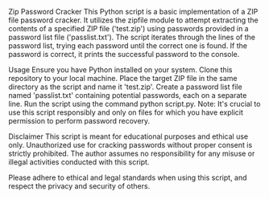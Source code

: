 Zip Password Cracker
This Python script is a basic implementation of a ZIP file password cracker. It utilizes the zipfile module to attempt extracting the contents of a specified ZIP file ('test.zip') using passwords provided in a password list file ('passlist.txt'). The script iterates through the lines of the password list, trying each password until the correct one is found. If the password is correct, it prints the successful password to the console.

Usage
Ensure you have Python installed on your system.
Clone this repository to your local machine.
Place the target ZIP file in the same directory as the script and name it 'test.zip'.
Create a password list file named 'passlist.txt' containing potential passwords, each on a separate line.
Run the script using the command python script.py.
Note: It's crucial to use this script responsibly and only on files for which you have explicit permission to perform password recovery.

Disclaimer
This script is meant for educational purposes and ethical use only. Unauthorized use for cracking passwords without proper consent is strictly prohibited. The author assumes no responsibility for any misuse or illegal activities conducted with this script.

Please adhere to ethical and legal standards when using this script, and respect the privacy and security of others.
